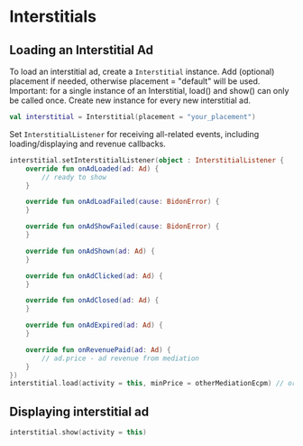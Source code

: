 # Interstitials

## Loading an Interstitial Ad

To load an interstitial ad, create a `Interstitial` instance. Add (optional) placement if needed, otherwise placement = "default" will be used.
Important: for a single instance of an Interstitial, load() and show() can only be called once. Create new instance for every new interstitial ad.

```kotlin
val interstitial = Interstitial(placement = "your_placement")
```

Set `InterstitialListener` for receiving all-related events, including loading/displaying and revenue callbacks.

```kotlin
interstitial.setInterstitialListener(object : InterstitialListener {
    override fun onAdLoaded(ad: Ad) {
        // ready to show
    }

    override fun onAdLoadFailed(cause: BidonError) {
    }

    override fun onAdShowFailed(cause: BidonError) {
    }

    override fun onAdShown(ad: Ad) {
    }

    override fun onAdClicked(ad: Ad) {
    }

    override fun onAdClosed(ad: Ad) {
    }

    override fun onAdExpired(ad: Ad) {
    }

    override fun onRevenuePaid(ad: Ad) {
        // ad.price - ad revenue from mediation
    }
})
interstitial.load(activity = this, minPrice = otherMediationEcpm) // or use DefaultMinPrice
```

## Displaying interstitial ad

```kotlin
interstitial.show(activity = this)
```